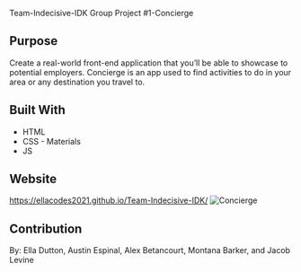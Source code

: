 Team-Indecisive-IDK
Group Project #1-Concierge

## Purpose
Create a real-world front-end application that you’ll be able to showcase to potential employers. Concierge is an app used to find activities to do in your area or any destination you travel to.

## Built With
* HTML
* CSS - Materials
* JS

## Website
https://ellacodes2021.github.io/Team-Indecisive-IDK/
![Concierge](https://user-images.githubusercontent.com/92046694/144765561-7ecd07cd-64ed-475f-8668-66058c9cff73.png)


## Contribution
By: Ella Dutton, Austin Espinal, Alex Betancourt, Montana Barker, and Jacob Levine
